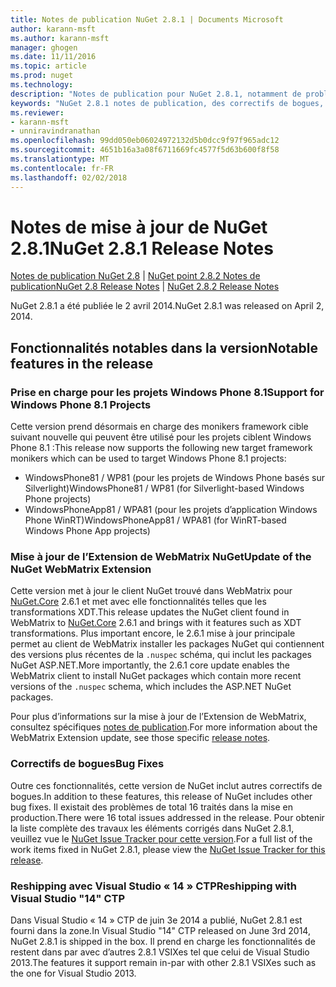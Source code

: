 ```yaml
---
title: Notes de publication NuGet 2.8.1 | Documents Microsoft
author: karann-msft
ms.author: karann-msft
manager: ghogen
ms.date: 11/11/2016
ms.topic: article
ms.prod: nuget
ms.technology: 
description: "Notes de publication pour NuGet 2.8.1, notamment de problèmes connus, des correctifs de bogues, les fonctionnalités ajoutées et dcr."
keywords: "NuGet 2.8.1 notes de publication, des correctifs de bogues, problèmes connus, ajouté des fonctionnalités, DCR"
ms.reviewer:
- karann-msft
- unniravindranathan
ms.openlocfilehash: 99dd050eb06024972132d5b0dcc9f97f965adc12
ms.sourcegitcommit: 4651b16a3a08f6711669fc4577f5d63b600f8f58
ms.translationtype: MT
ms.contentlocale: fr-FR
ms.lasthandoff: 02/02/2018
---
```

# <a name="nuget-281-release-notes"></a><span data-ttu-id="2ef67-104">Notes de mise à jour de NuGet 2.8.1</span><span class="sxs-lookup"><span data-stu-id="2ef67-104">NuGet 2.8.1 Release Notes</span></span>

<span data-ttu-id="2ef67-105">[Notes de publication NuGet 2.8](../release-notes/nuget-2.8.md) | [NuGet point 2.8.2 Notes de publication](../release-notes/nuget-2.8.2.md)</span><span class="sxs-lookup"><span data-stu-id="2ef67-105">[NuGet 2.8 Release Notes](../release-notes/nuget-2.8.md) | [NuGet 2.8.2 Release Notes](../release-notes/nuget-2.8.2.md)</span></span>

<span data-ttu-id="2ef67-106">NuGet 2.8.1 a été publiée le 2 avril 2014.</span><span class="sxs-lookup"><span data-stu-id="2ef67-106">NuGet 2.8.1 was released on April 2, 2014.</span></span>

## <a name="notable-features-in-the-release"></a><span data-ttu-id="2ef67-107">Fonctionnalités notables dans la version</span><span class="sxs-lookup"><span data-stu-id="2ef67-107">Notable features in the release</span></span>

### <a name="support-for-windows-phone-81-projects"></a><span data-ttu-id="2ef67-108">Prise en charge pour les projets Windows Phone 8.1</span><span class="sxs-lookup"><span data-stu-id="2ef67-108">Support for Windows Phone 8.1 Projects</span></span>
<span data-ttu-id="2ef67-109">Cette version prend désormais en charge des monikers framework cible suivant nouvelle qui peuvent être utilisé pour les projets ciblent Windows Phone 8.1 :</span><span class="sxs-lookup"><span data-stu-id="2ef67-109">This release now supports the following new target framework monikers which can be used to target Windows Phone 8.1 projects:</span></span>

* <span data-ttu-id="2ef67-110">WindowsPhone81 / WP81 (pour les projets de Windows Phone basés sur Silverlight)</span><span class="sxs-lookup"><span data-stu-id="2ef67-110">WindowsPhone81 / WP81 (for Silverlight-based Windows Phone projects)</span></span>
* <span data-ttu-id="2ef67-111">WindowsPhoneApp81 / WPA81 (pour les projets d’application Windows Phone WinRT)</span><span class="sxs-lookup"><span data-stu-id="2ef67-111">WindowsPhoneApp81 / WPA81 (for WinRT-based Windows Phone App projects)</span></span>

### <a name="update-of-the-nuget-webmatrix-extension"></a><span data-ttu-id="2ef67-112">Mise à jour de l’Extension de WebMatrix NuGet</span><span class="sxs-lookup"><span data-stu-id="2ef67-112">Update of the NuGet WebMatrix Extension</span></span>
<span data-ttu-id="2ef67-113">Cette version met à jour le client NuGet trouvé dans WebMatrix pour [NuGet.Core](https://www.nuget.org/packages/Nuget.Core/2.6.1) 2.6.1 et met avec elle fonctionnalités telles que les transformations XDT.</span><span class="sxs-lookup"><span data-stu-id="2ef67-113">This release updates the NuGet client found in WebMatrix to [NuGet.Core](https://www.nuget.org/packages/Nuget.Core/2.6.1) 2.6.1 and brings with it features such as XDT transformations.</span></span> <span data-ttu-id="2ef67-114">Plus important encore, le 2.6.1 mise à jour principale permet au client de WebMatrix installer les packages NuGet qui contiennent des versions plus récentes de la `.nuspec` schéma, qui inclut les packages NuGet ASP.NET.</span><span class="sxs-lookup"><span data-stu-id="2ef67-114">More importantly, the 2.6.1 core update enables the WebMatrix client to install NuGet packages which contain more recent versions of the `.nuspec` schema, which includes the ASP.NET NuGet packages.</span></span>

<span data-ttu-id="2ef67-115">Pour plus d’informations sur la mise à jour de l’Extension de WebMatrix, consultez spécifiques [notes de publication](../release-notes/nuget-2.6.1-for-WebMatrix.md).</span><span class="sxs-lookup"><span data-stu-id="2ef67-115">For more information about the WebMatrix Extension update, see those specific [release notes](../release-notes/nuget-2.6.1-for-WebMatrix.md).</span></span>

### <a name="bug-fixes"></a><span data-ttu-id="2ef67-116">Correctifs de bogues</span><span class="sxs-lookup"><span data-stu-id="2ef67-116">Bug Fixes</span></span>
<span data-ttu-id="2ef67-117">Outre ces fonctionnalités, cette version de NuGet inclut autres correctifs de bogues.</span><span class="sxs-lookup"><span data-stu-id="2ef67-117">In addition to these features, this release of NuGet includes other bug fixes.</span></span> <span data-ttu-id="2ef67-118">Il existait des problèmes de total 16 traités dans la mise en production.</span><span class="sxs-lookup"><span data-stu-id="2ef67-118">There were 16 total issues addressed in the release.</span></span> <span data-ttu-id="2ef67-119">Pour obtenir la liste complète des travaux les éléments corrigés dans NuGet 2.8.1, veuillez vue le [NuGet Issue Tracker pour cette version](https://nuget.codeplex.com/workitem/list/advanced?keyword=&status=All&type=All&priority=All&release=NuGet%202.8.1&assignedTo=All&component=All&sortField=LastUpdatedDate&sortDirection=Descending&page=0&reasonClosed=All).</span><span class="sxs-lookup"><span data-stu-id="2ef67-119">For a full list of the work items fixed in NuGet 2.8.1, please view the [NuGet Issue Tracker for this release](https://nuget.codeplex.com/workitem/list/advanced?keyword=&status=All&type=All&priority=All&release=NuGet%202.8.1&assignedTo=All&component=All&sortField=LastUpdatedDate&sortDirection=Descending&page=0&reasonClosed=All).</span></span>

### <a name="reshipping-with-visual-studio-14-ctp"></a><span data-ttu-id="2ef67-120">Reshipping avec Visual Studio « 14 » CTP</span><span class="sxs-lookup"><span data-stu-id="2ef67-120">Reshipping with Visual Studio "14" CTP</span></span>
<span data-ttu-id="2ef67-121">Dans Visual Studio « 14 » CTP de juin 3e 2014 a publié, NuGet 2.8.1 est fourni dans la zone.</span><span class="sxs-lookup"><span data-stu-id="2ef67-121">In Visual Studio "14" CTP released on June 3rd 2014, NuGet 2.8.1 is shipped in the box.</span></span> <span data-ttu-id="2ef67-122">Il prend en charge les fonctionnalités de restent dans par avec d’autres 2.8.1 VSIXes tel que celui de Visual Studio 2013.</span><span class="sxs-lookup"><span data-stu-id="2ef67-122">The features it support remain in-par with other 2.8.1 VSIXes such as the one for Visual Studio 2013.</span></span>
